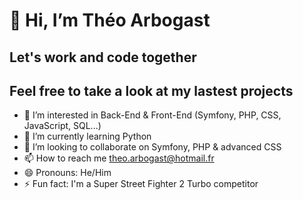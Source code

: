 # 👋 Hi, I’m Théo Arbogast
## Let's work and code together
## Feel free to take a look at my lastest projects
- 👀 I’m interested in Back-End & Front-End (Symfony, PHP, CSS, JavaScript, SQL...)
- 🌱 I’m currently learning Python
- 💞️ I’m looking to collaborate on Symfony, PHP & advanced CSS
- 📫 How to reach me theo.arbogast@hotmail.fr
- 😄 Pronouns: He/Him
- ⚡ Fun fact: I'm a Super Street Fighter 2 Turbo competitor

<!---
Xylo87/Xylo87 is a ✨ special ✨ repository because its `README.md` (this file) appears on your GitHub profile.
You can click the Preview link to take a look at your changes.
--->
